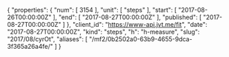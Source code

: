 {
  "properties": {
    "num": [
      3154
    ],
    "unit": [
      "steps"
    ],
    "start": [
      "2017-08-26T00:00:00Z"
    ],
    "end": [
      "2017-08-27T00:00:00Z"
    ],
    "published": [
      "2017-08-27T00:00:00Z"
    ]
  },
  "client_id": "https://www-api.jvt.me/fit",
  "date": "2017-08-27T00:00:00Z",
  "kind": "steps",
  "h": "h-measure",
  "slug": "2017/08/cyrOt",
  "aliases": [
    "/mf2/0b2502a0-63b9-4655-9dca-3f365a26a4fe/"
  ]
}
